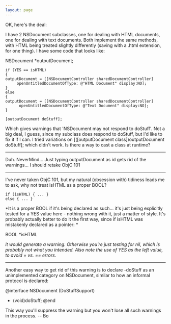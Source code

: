 ```yaml
---
layout: page
---
```


OK, here's the deal:

I have 2 NSDocument subclasses, one for dealing with HTML documents, one for dealing with text documents. Both implement the same methods, with HTML being treated slightly differently (saving with a .html extension, for one thing). I have some code that looks like:

    
NSDocument *outputDocument;

    if (YES == isHTML)
    {
	outputDocument = [[NSDocumentController sharedDocumentController] 
         openUntitledDocumentOfType: @"HTML Document" display:NO];
    }
    else
    {
	outputDocument = [[NSDocumentController sharedDocumentController] 
          openUntitledDocumentOfType: @"Text Document" display:NO];
    }

    [outputDocument doStuff];


Which gives warnings that 'NSDocument may not respond to doStuff'. Not a big deal, I guess, since my subclass does respond to doStuff, but I'd like to fix it if I can. I tried variations on     [([outputDocument class])outputDocument doStuff]; which didn't work. Is there a way to cast a class at runtime?

----

Duh. NeverMind... Just typing outputDocument as     id gets rid of the warnings... I should retake ObjC 101

----

I've never taken ObjC 101, but my natural (obsession with) tidiness leads me to ask, why not treat isHTML as a proper BOOL?

    
    if (isHTML) { ... }
    else { ... }


*It is a proper BOOL if it's being declared as such... it's just being explicitly tested for a YES value here - nothing wrong with it, just a matter of style. It's probably actually better to do it the first way, since if isHTML was mistakenly declared as a pointer: *

    
BOOL *isHTML


*it would generate a warning. Otherwise you're just testing for nil, which is probably not what you intended. Also note the use of YES as the left value, to avoid = vs. == errors.*

----

Another easy way to get rid of this warning is to declare -doStuff as an unimplemented category on NSDocument, similar to how an informal protocol is declared:
    
@interface NSDocument (DoStuffSupport)
- (void)doStuff;
@end

This way you'll suppress the warning but you won't lose all such warnings in the process. -- Bo
